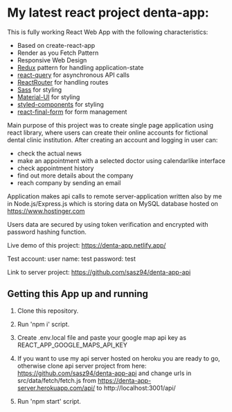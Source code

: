 # My latest react project denta-app:

This is fully working React Web App with the following characteristics:

* Based on create-react-app
* Render as you Fetch Pattern
* Responsive Web Design
* [Redux](https://redux.js.org) pattern for handling application-state
* [react-query](https://github.com/tannerlinsley/react-query) for asynchronous API calls
* [ReactRouter](https://github.com/ReactTraining/react-router) for handling routes
* [Sass](https://github.com/sass/sass) for styling
* [Material-UI](https://github.com/mui-org/material-ui) for styling
* [styled-components](https://github.com/styled-components/styled-components) for styling
* [react-final-form](https://github.com/final-form/react-final-form) for form management

Main purpose of this project was to create single page application using react library, where users can create their online accounts for fictional dental clinic institution. After creating an account and logging in user can:
* check the actual news
* make an appointment with a selected doctor using calendarlike interface
* check appointment history
* find out more details about the company
* reach company by sending an email

Application makes api calls to remote server-application written also by me in Node.js/Express.js which is storing data on MySQL database hosted on https://www.hostinger.com

Users data are secured by using token verification and encrypted with password hashing function.

Live demo of this project: https://denta-app.netlify.app/

Test account: 
user name: test
password: test


Link to server project: https://github.com/sasz94/denta-app-api

## Getting this App up and running

1. Clone this repository.

2. Run 'npm i' script.

3. Create .env.local file and paste your google map api key as REACT_APP_GOOGLE_MAPS_API_KEY

3. If you want to use my api server hosted on heroku you are ready to go, otherwise clone api server project from here: https://github.com/sasz94/denta-app-api and change urls in src/data/fetch/fetch.js from https://denta-app-server.herokuapp.com/api/ to http://localhost:3001/api/

4. Run 'npm start' script.
